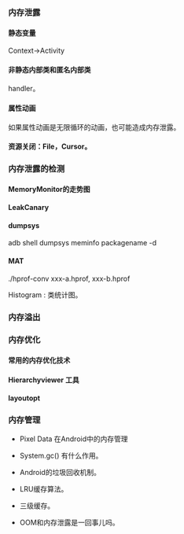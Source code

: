 ### 内存泄露

#### 静态变量

Context->Activity

#### 非静态内部类和匿名内部类

handler。

#### 属性动画

如果属性动画是无限循环的动画，也可能造成内存泄露。

#### 资源关闭：File，Cursor。

### 内存泄露的检测

#### MemoryMonitor的走势图

#### LeakCanary

#### dumpsys 

adb shell dumpsys meminfo packagename -d

#### MAT

./hprof-conv xxx-a.hprof, xxx-b.hprof

Histogram : 类统计图。 

### 内存溢出

### 内存优化

#### 常用的内存优化技术

#### Hierarchyviewer 工具

#### layoutopt 

### 内存管理

* Pixel Data 在Android中的内存管理

* System.gc() 有什么作用。

* Android的垃圾回收机制。
* LRU缓存算法。
* 三级缓存。
* OOM和内存泄露是一回事儿吗。






